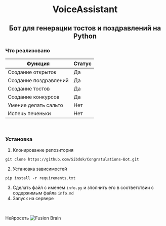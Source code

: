 <h1 align='center'>VoiceAssistant</h1>
<h2 align='center'>Бот для генерации тостов и поздравлений на Python</h2>

### Что реализовано
| Функция | Статус |
| --- | --- |
| Создание открыток | Да |
| Создание поздравлений |Да |
| Создание тостов | Да |
| Создание конкурсов | Да |
| Умение делать сальто | Нет |
| Испечь печеньки | Нет |


<br>

### Установка
1. Клонирование репозитория
```
git clone https://github.com/Sibdok/Congratulations-Bot.git
```
2. Установка зависимостей
```
pip install -r requirements.txt
```
3. Сделать файл с именем ```info.py```
   и зполнить его в соответствии с содержимым файла ``` info.md ```
4. Запуск на сервере

<br>

Нейросеть ![Fusion Brain](https://fusionbrain.ai/)  
